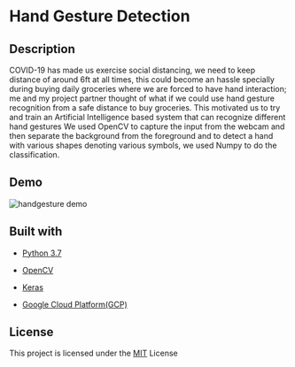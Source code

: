 # Hand Gesture Detection

## Description
COVID-19 has made us exercise social distancing, we need to keep distance
of around 6ft at all times, this could become an hassle specially during
buying daily groceries where we are forced to have hand interaction; me and  my project partner thought of what if we could use hand gesture recognition from a safe distance to buy groceries. This motivated us to try and train an
Artificial Intelligence based system that can recognize different hand gestures
We used OpenCV to capture the input from the webcam and
then separate the background from the foreground and to detect a hand with
various shapes denoting various symbols, we used Numpy to do the
classification.

## Demo
![handgesture demo](https://user-images.githubusercontent.com/52568892/97783317-db9b4e00-1b64-11eb-9ae2-663cc7ef1e9f.gif)

## Built with

- [Python 3.7](https://www.python.org/)

- [OpenCV](https://opencv.org)

- [Keras](https://keras.io/api/)

- [Google Cloud Platform(GCP)](https://cloud.google.com/gcp/getting-started)

## License

This project is licensed under the [MIT](https://github.com/minji-mia/handgesture/blob/master/LICENSE) License

